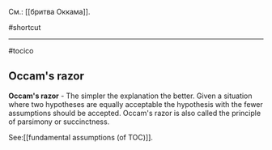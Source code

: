 См.: [[бритва Оккама]].

#shortcut




<hr/>

#tocico

## Occam's razor

<b>Occam's razor</b> - The simpler the explanation the better. Given a situation where two hypotheses are equally acceptable the hypothesis with the fewer assumptions should be accepted. Occam's razor is also called the principle of parsimony or succinctness.  



See:[[fundamental assumptions (of TOC)]].
